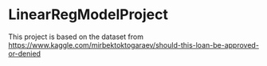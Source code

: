 # LinearRegModelProject

This project is based on the dataset from https://www.kaggle.com/mirbektoktogaraev/should-this-loan-be-approved-or-denied
